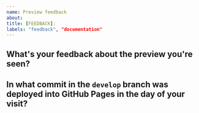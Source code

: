 ```yaml
---
name: Preview feedback
about:
title: [FEEDBACK]:
labels: "feedback", "documentation"
---
```


## What's your feedback about the preview you're seen?
<!-- Describe what you see in 240 characters or less. -->

## In what commit in the `develop` branch was deployed into GitHub Pages in the day of your visit?
<!-- Visit the commit logs on the GitHub and copy the commit hash to here. Don't forget the logs in gh-pages branch! -->

